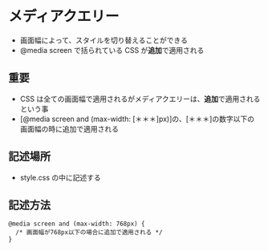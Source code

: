 # メディアクエリー

- 画面幅によって、スタイルを切り替えることができる
- @media screen で括られている CSS が**追加**で適用される

## 重要

- CSS は全ての画面幅で適用されるがメディアクエリーは、**追加**で適用されるという事
- [@media screen and (max-width: [＊＊＊]px)]の、[＊＊＊]の数字以下の画面幅の時に追加で適用される

## 記述場所

- style.css の中に記述する

## 記述方法

```
@media screen and (max-width: 768px) {
  /* 画面幅が768px以下の場合に追加で適用される */
}
```
